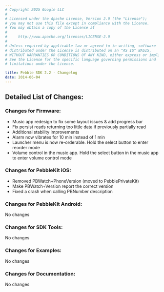 ```yaml
---
# Copyright 2025 Google LLC
#
# Licensed under the Apache License, Version 2.0 (the "License");
# you may not use this file except in compliance with the License.
# You may obtain a copy of the License at
#
#     http://www.apache.org/licenses/LICENSE-2.0
#
# Unless required by applicable law or agreed to in writing, software
# distributed under the License is distributed on an "AS IS" BASIS,
# WITHOUT WARRANTIES OR CONDITIONS OF ANY KIND, either express or implied.
# See the License for the specific language governing permissions and
# limitations under the License.

title: Pebble SDK 2.2 - Changelog
date: 2014-06-04
---
```


## Detailed List of Changes:
### Changes for Firmware:

* Music app redesign to fix some layout issues & add progress bar
* Fix persist reads returning too little data if previously partially read
* Additional stability improvements
* Alarm now vibrates for 10 min instead of 1 min
* Launcher menu is now re-orderable. Hold the select button to enter reorder mode
* Volume control in the music app. Hold the select button in the music app to enter volume control mode

### Changes for PebbleKit iOS:

* Removed PBWatch+PhoneVersion (moved to PebblePrivateKit)
* Make PBWatch+Version report the correct version
* Fixed a crash when calling PBNumber description

### Changes for PebbleKit Android:

No changes

### Changes for SDK Tools:

No changes

### Changes for Examples:

No changes

### Changes for Documentation:

No changes
